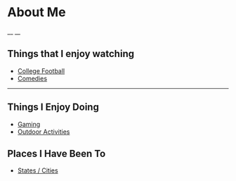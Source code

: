 # **About Me**

__
__
## Things that I enjoy watching
- [College Football](https://noahkirsch20.github.io/College-Football/)
- [Comedies](https://noahkirsch20.github.io/Comedies/)

---
##      Things I Enjoy Doing
- [Gaming](https://noahkirsch20.github.io/Gaming/)
- [Outdoor Activities](https://noahkirsch20.github.io/Outdoor/)

## Places I Have Been To
- [States / Cities]()
